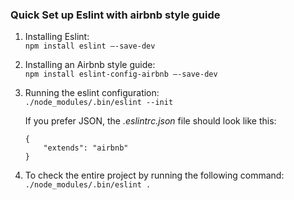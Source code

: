 ### Quick Set up Eslint with airbnb style guide  

1. Installing Eslint:  
    `npm install eslint —-save-dev`
    
2. Installing an Airbnb style guide:  
    `npm install eslint-config-airbnb —-save-dev`  
    
3. Running the eslint configuration:  
    `./node_modules/.bin/eslint --init`  
    
    If you prefer JSON, the *.eslintrc.json* file should look like this:  
    ```
    {    
        "extends": "airbnb"   
    }
     ```  
     
4. To check the entire project by running the following command:  
    `./node_modules/.bin/eslint .`
